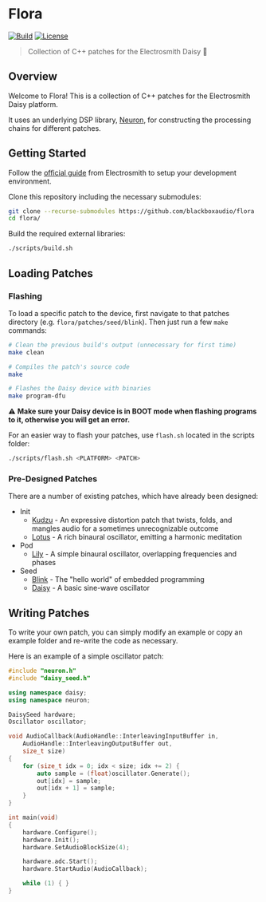 # Flora

[![Build](https://github.com/blackboxaudio/flora/actions/workflows/ci.build.yml/badge.svg)](https://github.com/blackboxaudio/flora/actions/workflows/ci.build.yml)
[![License](https://img.shields.io/badge/License-MIT-yellow)](https://github.com/blackboxaudio/neuron/blob/develop/LICENSE)

> Collection of C++ patches for the Electrosmith Daisy 🌱

## Overview

Welcome to Flora! This is a collection of C++ patches for the Electrosmith Daisy platform.

It uses an underlying DSP library, [Neuron](https://github.com/blackboxaudio/neuron), for constructing
the processing chains for different patches.

## Getting Started

Follow the [official guide](https://github.com/electro-smith/DaisyWiki/wiki/1.-Setting-Up-Your-Development-Environment) from Electrosmith
to setup your development environment.

Clone this repository including the necessary submodules:
```bash
git clone --recurse-submodules https://github.com/blackboxaudio/flora
cd flora/
```

Build the required external libraries:
```bash
./scripts/build.sh
```

## Loading Patches

### Flashing

To load a specific patch to the device, first navigate to that patches directory (e.g. `flora/patches/seed/blink`). Then just run a few `make` commands:
```bash 
# Clean the previous build's output (unnecessary for first time)
make clean

# Compiles the patch's source code
make

# Flashes the Daisy device with binaries
make program-dfu
```

:warning: **Make sure your Daisy device is in BOOT mode when flashing programs to it, otherwise you will get an error.**

For an easier way to flash your patches, use `flash.sh` located in the scripts folder:
```bash
./scripts/flash.sh <PLATFORM> <PATCH>
```

### Pre-Designed Patches

There are a number of existing patches, which have already been designed:

- Init
  - [Kudzu](https://github.com/blackboxaudio/flora/tree/develop/patches/init/kudzu) - An expressive distortion patch that twists, folds, and mangles audio for a sometimes unrecognizable outcome
  - [Lotus](https://github.com/blackboxaudio/flora/tree/develop/patches/init/lotus) - A rich binaural oscillator, emitting a harmonic meditation
- Pod
  - [Lily](https://github.com/blackboxaudio/flora/tree/develop/patches/pod/lily) - A simple binaural oscillator, overlapping frequencies and phases
- Seed
  - [Blink](https://github.com/blackboxaudio/flora/tree/develop/patches/seed/blink) - The "hello world" of embedded programming
  - [Daisy](https://github.com/blackboxaudio/flora/tree/develop/patches/seed/daisy) - A basic sine-wave oscillator

## Writing Patches

To write your own patch, you can simply modify an example or copy an example folder and re-write the code as necessary.

Here is an example of a simple oscillator patch:
```c++
#include "neuron.h"
#include "daisy_seed.h"

using namespace daisy;
using namespace neuron;

DaisySeed hardware;
Oscillator oscillator;

void AudioCallback(AudioHandle::InterleavingInputBuffer in,
    AudioHandle::InterleavingOutputBuffer out,
    size_t size)
{
    for (size_t idx = 0; idx < size; idx += 2) {
        auto sample = (float)oscillator.Generate();
        out[idx] = sample;
        out[idx + 1] = sample;
    }
}

int main(void)
{
    hardware.Configure();
    hardware.Init();
    hardware.SetAudioBlockSize(4);

    hardware.adc.Start();
    hardware.StartAudio(AudioCallback);

    while (1) { }
}
```
